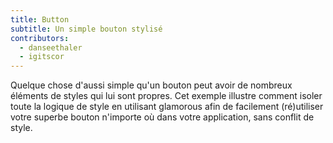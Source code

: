 ```yaml
---
title: Button
subtitle: Un simple bouton stylisé
contributors:
  - danseethaler
  - igitscor
---
```


Quelque chose d'aussi simple qu'un bouton peut avoir de nombreux éléments de
styles qui lui sont propres. Cet exemple illustre comment isoler toute la logique
de style en utilisant glamorous afin de facilement (ré)utiliser votre superbe
bouton n'importe où dans votre application, sans conflit de style.
